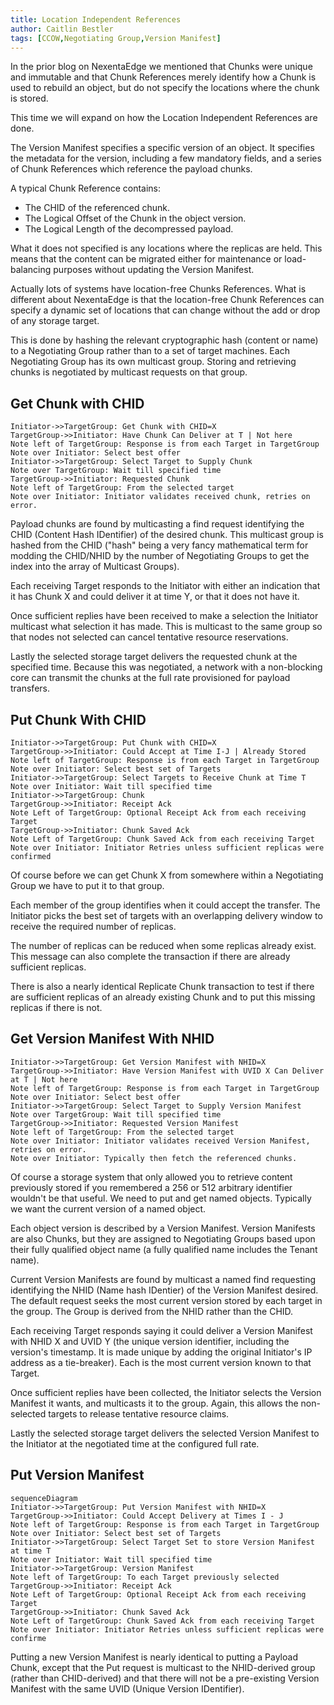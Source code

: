 ```yaml
---
title: Location Independent References
author: Caitlin Bestler
tags: [CCOW,Negotiating Group,Version Manifest]
---
```

In the prior blog on NexentaEdge we mentioned that
Chunks were unique and immutable and that Chunk References
merely identify how a Chunk is used to rebuild an object,
but do not specify the locations where the chunk is stored.

This time we will expand on how the Location Independent
References are done.

The Version Manifest specifies a specific version of an object. It specifies the metadata for the version, including a few mandatory fields, and a series of Chunk References which reference the payload chunks.

A typical Chunk Reference contains:
* The CHID of the referenced chunk.
* The Logical Offset of the Chunk in the object version.
* The Logical Length of the decompressed payload.

What it does not specified is any locations where the replicas are held. This means that the content can be migrated either for maintenance or load-balancing purposes without updating the Version Manifest.

Actually lots of systems have location-free Chunks
References. What is different about NexentaEdge is
that the location-free Chunk References can specify
a dynamic set of locations that can change without
the add or drop of any storage target.

This is done by hashing the relevant cryptographic
hash (content or name) to a Negotiating Group rather
than to a set of target machines. Each Negotiating
Group has its own multicast group. Storing and
retrieving chunks is negotiated by multicast
requests on that group.

## Get Chunk with CHID
```sequence
Initiator->>TargetGroup: Get Chunk with CHID=X
TargetGroup->>Initiator: Have Chunk Can Deliver at T | Not here
Note left of TargetGroup: Response is from each Target in TargetGroup
Note over Initiator: Select best offer
Initiator->>TargetGroup: Select Target to Supply Chunk
Note over TargetGroup: Wait till specified time
TargetGroup->>Initiator: Requested Chunk
Note left of TargetGroup: From the selected target
Note over Initiator: Initiator validates received chunk, retries on error.
```

Payload chunks are found by multicasting a find
request identifying the CHID (Content Hash IDentifier)
of the desired chunk. This multicast group is hashed
from the CHID ("hash" being a very fancy mathematical
term for modding the CHID/NHID by the number of Negotiating Groups to get the index into the array of Multicast Groups).

Each receiving Target responds to the Initiator with
either an indication that it has Chunk X and could
deliver it at time Y, or that it does not have it.

Once sufficient replies have been received to make
a selection the Initiator multicast what selection
it has made. This is multicast to the same group so
that nodes not selected can cancel tentative resource
reservations.

Lastly the selected storage target delivers the requested
chunk at the specified time. Because this was negotiated,
a network with a non-blocking core can transmit the chunks
at the full rate provisioned for payload transfers.

## Put Chunk With CHID
```sequence
Initiator->>TargetGroup: Put Chunk with CHID=X
TargetGroup->>Initiator: Could Accept at Time I-J | Already Stored
Note left of TargetGroup: Response is from each Target in TargetGroup
Note over Initiator: Select best set of Targets
Initiator->>TargetGroup: Select Targets to Receive Chunk at Time T
Note over Initiator: Wait till specified time
Initiator->>TargetGroup: Chunk
TargetGroup->>Initiator: Receipt Ack
Note Left of TargetGroup: Optional Receipt Ack from each receiving Target
TargetGroup->>Initiator: Chunk Saved Ack
Note Left of TargetGroup: Chunk Saved Ack from each receiving Target
Note over Initiator: Initiator Retries unless sufficient replicas were confirmed
```

Of course before we can get Chunk X from somewhere
within a Negotiating Group we have to put it to that
group.

Each member of the group identifies when it could
accept the transfer. The Initiator picks the best
set of targets with an overlapping delivery window
to receive the required number of replicas.

The number of replicas can be reduced when some
replicas already exist. This message can also
complete the transaction if there are already
sufficient replicas.

There is also a nearly identical Replicate Chunk
transaction to test if there are sufficient replicas
of an already existing Chunk and to put this missing
replicas if there is not.

## Get Version Manifest With NHID
```sequence
Initiator->>TargetGroup: Get Version Manifest with NHID=X
TargetGroup->>Initiator: Have Version Manifest with UVID X Can Deliver at T | Not here
Note left of TargetGroup: Response is from each Target in TargetGroup
Note over Initiator: Select best offer
Initiator->>TargetGroup: Select Target to Supply Version Manifest
Note over TargetGroup: Wait till specified time
TargetGroup->>Initiator: Requested Version Manifest
Note left of TargetGroup: From the selected target
Note over Initiator: Initiator validates received Version Manifest, retries on error.
Note over Initiator: Typically then fetch the referenced chunks.
```

Of course a storage system that only allowed you to retrieve content previously stored if you remembered a 256 or 512 arbitrary identifier wouldn't be that useful. We need to put and get named objects. Typically we want the current version of a named object.

Each object version is described by a Version Manifest. Version Manifests are also Chunks, but they are assigned to Negotiating Groups based upon their fully qualified object name (a fully qualified name includes the Tenant name).

Current Version Manifests are found by multicast a
named find requesting identifying the NHID (Name hash
IDentier) of the Version Manifest desired. The default request
seeks the most current version stored by each target in the group.
The Group is derived from the NHID rather than the CHID.

Each receiving Target responds saying it could deliver
a Version Manifest with NHID X and UVID Y (the unique
version identifier, including the version's timestamp.
It is made unique by adding the original Initiator's
IP address as a tie-breaker).
Each is the most current version known to that Target.

Once sufficient replies have been collected, the
Initiator selects the Version Manifest it wants,
and multicasts it to the group. Again, this allows
the non-selected targets to release tentative resource
claims.

Lastly the selected storage target delivers the selected
Version Manifest to the Initiator at the negotiated
time at the configured full rate.

## Put Version Manifest
```mermaid
sequenceDiagram
Initiator->>TargetGroup: Put Version Manifest with NHID=X
TargetGroup->>Initiator: Could Accept Delivery at Times I - J
Note left of TargetGroup: Response is from each Target in TargetGroup
Note over Initiator: Select best set of Targets
Initiator->>TargetGroup: Select Target Set to store Version Manifest at time T
Note over Initiator: Wait till specified time
Initiator->>TargetGroup: Version Manifest
Note left of TargetGroup: To each Target previously selected
TargetGroup->>Initiator: Receipt Ack
Note Left of TargetGroup: Optional Receipt Ack from each receiving Target
TargetGroup->>Initiator: Chunk Saved Ack
Note Left of TargetGroup: Chunk Saved Ack from each receiving Target
Note over Initiator: Initiator Retries unless sufficient replicas were confirme
```

Putting a new Version Manifest is nearly identical
to putting a Payload Chunk, except that the Put
request is multicast to the NHID-derived group
(rather than CHID-derived) and that there will
not be a pre-existing Version Manifest with the
same UVID (Unique Version IDentifier).
